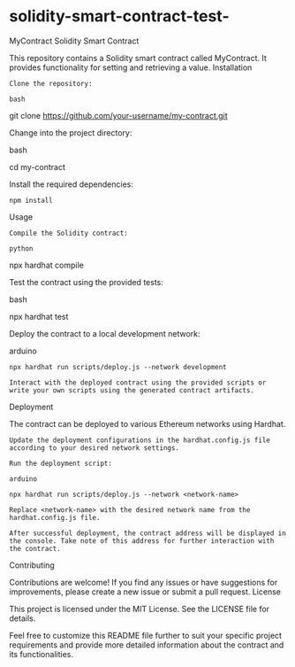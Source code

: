 # solidity-smart-contract-test-
MyContract Solidity Smart Contract

This repository contains a Solidity smart contract called MyContract. It provides functionality for setting and retrieving a value.
Installation

    Clone the repository:

    bash

git clone https://github.com/your-username/my-contract.git

Change into the project directory:

bash

cd my-contract

Install the required dependencies:

    npm install

Usage

    Compile the Solidity contract:

    python

npx hardhat compile

Test the contract using the provided tests:

bash

npx hardhat test

Deploy the contract to a local development network:

arduino

    npx hardhat run scripts/deploy.js --network development

    Interact with the deployed contract using the provided scripts or write your own scripts using the generated contract artifacts.

Deployment

The contract can be deployed to various Ethereum networks using Hardhat.

    Update the deployment configurations in the hardhat.config.js file according to your desired network settings.

    Run the deployment script:

    arduino

    npx hardhat run scripts/deploy.js --network <network-name>

    Replace <network-name> with the desired network name from the hardhat.config.js file.

    After successful deployment, the contract address will be displayed in the console. Take note of this address for further interaction with the contract.

Contributing

Contributions are welcome! If you find any issues or have suggestions for improvements, please create a new issue or submit a pull request.
License

This project is licensed under the MIT License. See the LICENSE file for details.

Feel free to customize this README file further to suit your specific project requirements and provide more detailed information about the contract and its functionalities.
